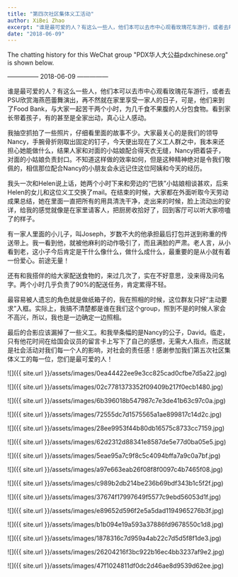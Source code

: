 ```yaml
---
title: "第四次社区集体义工活动"
author: XiBei Zhao
excerpt: "谁是最可爱的人？有这么一些人，他们本可以去市中心观看玫瑰花车游行，或者去PSU欣赏海燕芭蕾舞演出，再不然就在家里享受一家人的日子，可是，他们来到了Food Bank，与大家一起苦干两个小时，为几千食不果腹的人分包食物。看到家长带着孩子，有的甚至是全家出动，真心让人感动。"
date: "2018-06-09"
---
```


The chatting history for this WeChat group "PDX华人大公益pdxchinese.org" is shown below.

—————  2018-06-09  —————

谁是最可爱的人？有这么一些人，他们本可以去市中心观看玫瑰花车游行，或者去PSU欣赏海燕芭蕾舞演出，再不然就在家里享受一家人的日子，可是，他们来到了Food Bank，与大家一起苦干两个小时，为几千食不果腹的人分包食物。看到家长带着孩子，有的甚至是全家出动，真心让人感动。

我抽空抓拍了一些照片，仔细看里面的故事不少。大家最关心的是我们的领导Nancy，手腕骨折刚取出固定的钉子，今天便出现在了义工人群之中，我本来还担心她能做什么，结果人家和对面的小姑娘配合得天衣无缝，Nancy把着袋子，对面的小姑娘负责封口。不知道这样做的效率如何，但是这种精神绝对是令我们敬佩的，相信那位配合Nancy的小朋友会永远记住这位阿姨和今天的经历。

我头一次和Helen说上话，她两个小时下来和旁边的“巴铁”小姑娘相谈甚欢，后来Helen的女儿和这位义工交换了mail。在结束的时候，大家都在外面听取今天劳动成果总结，她在里面一直把所有的用具清洗干净，走出来的时候，脸上流动出的安详，给我的感觉就像是在家里请客人，把厨房收拾好了，回到客厅可以听大家唠嗑了的样子。

有一家人里面的小儿子，叫Joseph，岁数不大的他承担最后打包并送到称重的传送带上。我一看到他，就被他麻利的动作吸引了，而且满脸的严肃。老人言，从小看到老，这小子今后肯定是干什么像什么，做什么成什么，最重要的是从小就有着一份爱心。前途无量！

还有和我搭伴的给大家配送食物的，来过几次了，实在不好意思，没来得及问名字。两个小时几乎负责了90%的配送任务，肯定累得不轻。

最容易被人遗忘的角色就是做纸箱子的，我在照相的时候，这位群友只好“主动要求”入框。实际上，我搞不清楚都是谁在我们这个group，照到不是的时候人家会不高兴，所以，我也是一边确定一边照相。

最后的合影应该漏掉了一些义工。和我举条幅的是Nancy的公子，David。临走，只有他花时间在给国会议员的留言卡上写下了自己的感想，无需大人指点，而这就是社会活动对我们每一个人的影响，对社会的责任感！感谢参加我们第五次社区集体义工的每一位，您们是最可爱的人！

![]({{ site.url }}/assets/images/0ea44422ee9e3cc825cad0cfbe7d5a22.jpg)

![]({{ site.url }}/assets/images/02c7781373352f09409b217f0ecb1480.jpg)

![]({{ site.url }}/assets/images/6b396018b547987c7e3de41b63c97c0a.jpg)

![]({{ site.url }}/assets/images/72555dc7d1575565a1ae899817c14d2c.jpg)

![]({{ site.url }}/assets/images/28ee9953f44b80db16575c8733cc7159.jpg)

![]({{ site.url }}/assets/images/62d2312d88341e8587de5e77d0ba05e5.jpg)

![]({{ site.url }}/assets/images/5eae95a7c9f8c5c4094bffa7a9c0a7bf.jpg)

![]({{ site.url }}/assets/images/a97e663eab26f08f8f0097c4b7465f08.jpg)

![]({{ site.url }}/assets/images/c989b2db214be236b69bdf343b1c5f2f.jpg)

![]({{ site.url }}/assets/images/37674f17997649f5577c9ebd56053d1f.jpg)

![]({{ site.url }}/assets/images/e89652d596f2e5a5dad1194965276b3f.jpg)

![]({{ site.url }}/assets/images/b1b094e19a593a37886fd9678550c1d8.jpg)

![]({{ site.url }}/assets/images/1878316c7d959a4ab22c7d5d5f8f1de3.jpg)

![]({{ site.url }}/assets/images/26204216f3bc922b16ec4bb3237af9e2.jpg)

![]({{ site.url }}/assets/images/47f1024811df0dc2d46ae8d9539d62ee.jpg)
